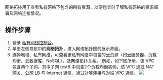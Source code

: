网络拓扑用于查看私有网络下包含的所有资源，以便您实时了解私有网络的资源部署及网络连接情况。

## 操作步骤
1. 登录 [私有网络控制台](https://console.cloud.tencent.com/vpc/vpc?rid=1)。
2. 单击左侧导航中的**网络拓扑**，进入网络拓扑图的展示界面。
3. 选择地域、私有网络，可查看该私有网络中包含的云资源（如云服务器、负载均衡、云数据库、NoSQL），及网络拓扑关系。
  例如，如下图所示，该 VPC 包含两个子网，其中子网 test6 中包含2个负载均衡实例，该 VPC 通过 NAT 网关、公网 LB 与 Internet 通信，通过对等连接与对端 VPC 通信。
![](https://qcloudimg.tencent-cloud.cn/raw/56dfd3e8ed7c73e5db41cb33bdedf21a.png)

